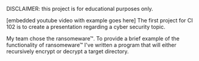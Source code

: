 DISCLAIMER: this project is for educational purposes only.

[embedded youtube video with example goes here]
The first project for CI 102 is to create a presentation regarding a cyber security topic.

My team chose the ransomeware™. To provide a brief example of the functionality of ransomeware™ I've written a program that will either recursively encrypt or decrypt a target directory.